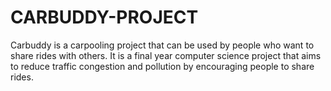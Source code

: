 # CARBUDDY-PROJECT
Carbuddy is a carpooling project that can be used by people who want to share rides with others. It is a final year computer science project that aims to reduce traffic congestion and pollution by encouraging people to share rides.
